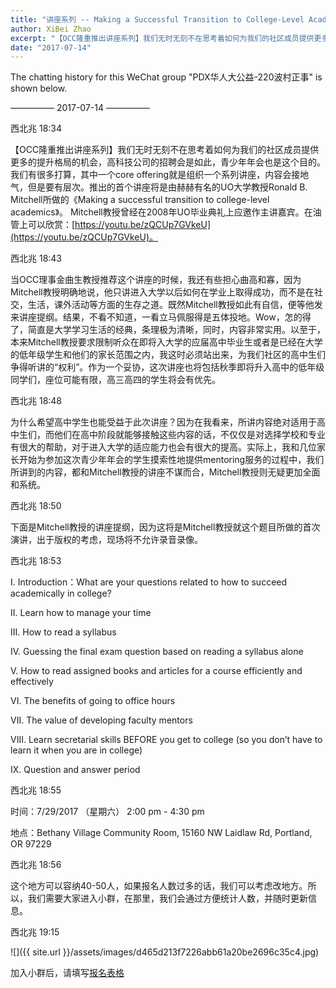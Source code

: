 ```yaml
---
title: "讲座系列 -- Making a Successful Transition to College-Level Academics"
author: XiBei Zhao
excerpt: "【OCC隆重推出讲座系列】我们无时无刻不在思考着如何为我们的社区成员提供更多的提升格局的机会，高科技公司的招聘会是如此，青少年年会也是这个目的。我们有很多打算，其中一个core offering就是组织一个系列讲座，内容会接地气，但是要有层次。推出的首个讲座将是由赫赫有名的UO大学教授Ronald B. Mitchell所做的《Making a successful transition to college-level academics》。 Mitchell教授曾经在2008年UO毕业典礼上应邀作主讲嘉宾。"
date: "2017-07-14"
---
```


The chatting history for this WeChat group "PDX华人大公益-220波村正事" is shown below.

—————  2017-07-14  —————

西北兆  18:34

【OCC隆重推出讲座系列】我们无时无刻不在思考着如何为我们的社区成员提供更多的提升格局的机会，高科技公司的招聘会是如此，青少年年会也是这个目的。我们有很多打算，其中一个core offering就是组织一个系列讲座，内容会接地气，但是要有层次。推出的首个讲座将是由赫赫有名的UO大学教授Ronald B. Mitchell所做的《Making a successful transition to college-level academics》。 Mitchell教授曾经在2008年UO毕业典礼上应邀作主讲嘉宾。在油管上可以欣赏：[https://youtu.be/zQCUp7GVkeU](https://youtu.be/zQCUp7GVkeU)。

西北兆  18:43

当OCC理事金曲生教授推荐这个讲座的时候，我还有些担心曲高和寡，因为Mitchell教授明确地说，他只讲进入大学以后如何在学业上取得成功，而不是在社交，生活，课外活动等方面的生存之道。既然Mitchell教授如此有自信，便等他发来讲座提纲。结果，不看不知道，一看立马佩服得是五体投地。Wow，怎的得了，简直是大学学习生活的经典，条理极为清晰，同时，内容非常实用。以至于，本来Mitchell教授要求限制听众在即将入大学的应届高中毕业生或者是已经在大学的低年级学生和他们的家长范围之内，我这时必须站出来，为我们社区的高中生们争得听讲的“权利”。作为一个妥协，这次讲座也将包括秋季即将升入高中的低年级同学们，座位可能有限，高三高四的学生将会有优先。

西北兆  18:48

为什么希望高中学生也能受益于此次讲座？因为在我看来，所讲内容绝对适用于高中生们，而他们在高中阶段就能够接触这些内容的话，不仅仅是对选择学校和专业有很大的帮助，对于进入大学的适应能力也会有很大的提高。实际上，我和几位家长开始为参加这次青少年年会的学生摸索性地提供mentoring服务的过程中，我们所讲到的内容，都和Mitchell教授的讲座不谋而合，Mitchell教授则无疑更加全面和系统。

西北兆  18:50

下面是Mitchell教授的讲座提纲，因为这将是Mitchell教授就这个题目所做的首次演讲，出于版权的考虑，现场将不允许录音录像。

西北兆  18:53

I. Introduction：What are your questions related to how to succeed academically in college?

II. Learn how to manage your time

III. How to read a syllabus

IV. Guessing the final exam question based on reading a syllabus alone

V. How to read assigned books and articles for a course efficiently and effectively

VI. The benefits of going to office hours

VII. The value of developing faculty mentors

VIII. Learn secretarial skills BEFORE you get to college (so you don’t have to learn it when you are in college)

IX. Question and answer period

西北兆  18:55

时间：7/29/2017 （星期六） 2:00 pm - 4:30 pm

地点：Bethany Village Community Room, 15160 NW Laidlaw Rd, Portland, OR 97229

西北兆  18:56

这个地方可以容纳40-50人，如果报名人数过多的话，我们可以考虑改地方。所以，我们需要大家进入小群，在那里，我们会通过方便统计人数，并随时更新信息。

西北兆  19:15

![]({{ site.url }}/assets/images/d465d213f7226abb61a20be2696c35c4.jpg)

加入小群后，请填写[报名表格](https://docs.google.com/forms/d/e/1FAIpQLScRimkIz5U4JEu6sH7xFxHhXmfE_16qrZUhx3DRifJhLRyLww/viewform?c=0&w=1&includes_info_params=true)
